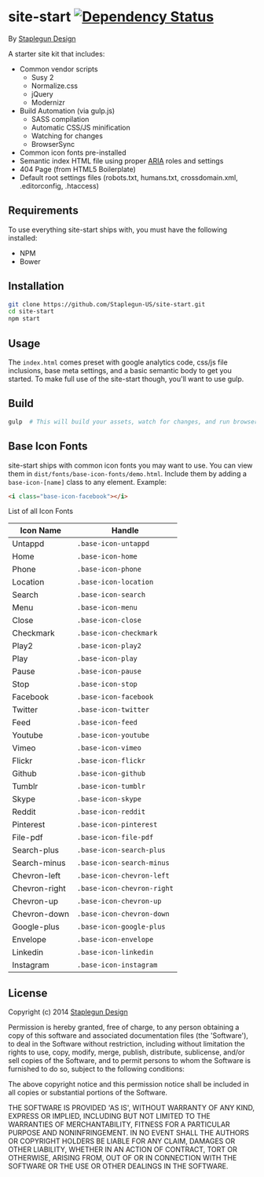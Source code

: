 site-start [![Dependency Status](https://gemnasium.com/Staplegun-US/site-start.svg)](https://gemnasium.com/Staplegun-US/site-start)
==========

By [Staplegun Design](http://staplegun.us)

A starter site kit that includes:

* Common vendor scripts
  * Susy 2
  * Normalize.css
  * jQuery
  * Modernizr
* Build Automation (via gulp.js)
  * SASS compilation
  * Automatic CSS/JS minification
  * Watching for changes
  * BrowserSync
* Common icon fonts pre-installed
* Semantic index HTML file using proper [ARIA](http://w3c.github.io/aria-in-html) roles and settings
* 404 Page (from HTML5 Boilerplate)
* Default root settings files (robots.txt, humans.txt, crossdomain.xml, .editorconfig,
  .htaccess)

## Requirements

To use everything site-start ships with, you must have the following installed:

  * NPM
  * Bower

## Installation
```bash
git clone https://github.com/Staplegun-US/site-start.git
cd site-start
npm start
```

## Usage

The `index.html` comes preset with google analytics code,
css/js file inclusions, base meta settings, and a basic semantic body to get you started. To make full
use of the site-start though, you'll want to use gulp.

## Build

```bash
gulp  # This will build your assets, watch for changes, and run browser-sync
```

## Base Icon Fonts

site-start ships with common icon fonts you may want to use. You can view them
in `dist/fonts/base-icon-fonts/demo.html`. Include them by adding a
`base-icon-[name]` class to any element. Example:

```html
<i class="base-icon-facebook"></i>
```

List of all Icon Fonts

| Icon Name     | Handle                      |
| ------------- |-----------------------------|
| Untappd       | `.base-icon-untappd`        |
| Home          | `.base-icon-home`           |
| Phone         | `.base-icon-phone`          |
| Location      | `.base-icon-location`       |
| Search        | `.base-icon-search`         |
| Menu          | `.base-icon-menu`           |
| Close         | `.base-icon-close`          |
| Checkmark     | `.base-icon-checkmark`      |
| Play2         | `.base-icon-play2`          |
| Play          | `.base-icon-play`           |
| Pause         | `.base-icon-pause`          |
| Stop          | `.base-icon-stop`           |
| Facebook      | `.base-icon-facebook`       |
| Twitter       | `.base-icon-twitter`        |
| Feed          | `.base-icon-feed`           |
| Youtube       | `.base-icon-youtube`        |
| Vimeo         | `.base-icon-vimeo`          |
| Flickr        | `.base-icon-flickr`         |
| Github        | `.base-icon-github`         |
| Tumblr        | `.base-icon-tumblr`         |
| Skype         | `.base-icon-skype`          |
| Reddit        | `.base-icon-reddit`         |
| Pinterest     | `.base-icon-pinterest`      |
| File-pdf      | `.base-icon-file-pdf`       |
| Search-plus   | `.base-icon-search-plus`    |
| Search-minus  | `.base-icon-search-minus`   |
| Chevron-left  | `.base-icon-chevron-left`   |
| Chevron-right | `.base-icon-chevron-right`  |
| Chevron-up    | `.base-icon-chevron-up`     |
| Chevron-down  | `.base-icon-chevron-down`   |
| Google-plus   | `.base-icon-google-plus`    |
| Envelope      | `.base-icon-envelope`       |
| Linkedin      | `.base-icon-linkedin`       |
| Instagram     | `.base-icon-instagram`      |

## License

Copyright (c) 2014 [Staplegun Design](http://staplegun.us)

Permission is hereby granted, free of charge, to any person obtaining a copy of
this software and associated documentation files (the 'Software'), to deal in
the Software without restriction, including without limitation the rights to
use, copy, modify, merge, publish, distribute, sublicense, and/or sell copies of
the Software, and to permit persons to whom the Software is furnished to do so,
subject to the following conditions:

The above copyright notice and this permission notice shall be included in all
copies or substantial portions of the Software.

THE SOFTWARE IS PROVIDED 'AS IS', WITHOUT WARRANTY OF ANY KIND, EXPRESS OR
IMPLIED, INCLUDING BUT NOT LIMITED TO THE WARRANTIES OF MERCHANTABILITY, FITNESS
FOR A PARTICULAR PURPOSE AND NONINFRINGEMENT. IN NO EVENT SHALL THE AUTHORS OR
COPYRIGHT HOLDERS BE LIABLE FOR ANY CLAIM, DAMAGES OR OTHER LIABILITY, WHETHER
IN AN ACTION OF CONTRACT, TORT OR OTHERWISE, ARISING FROM, OUT OF OR IN
CONNECTION WITH THE SOFTWARE OR THE USE OR OTHER DEALINGS IN THE SOFTWARE.
